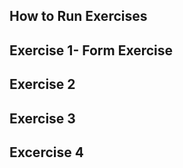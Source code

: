 ## How to Run Exercises

## Exercise 1- Form Exercise 

## Exercise 2

## Exercise 3

## Excercise 4